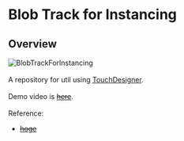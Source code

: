 # Blob Track for Instancing
## Overview

![BlobTrackForInstancing](https://github.com/FollowTheDarkside/touchdesigner-utils/assets/9309605/716659bd-a94c-42a4-accd-9b1d5773d3af)
<br>
<br>
A repository for util using [TouchDesigner](https://derivative.ca/).
<br>
<br>
Demo video is ~~[here]()~~.
<br>
<br>
Reference:
- ~~[hoge]()~~